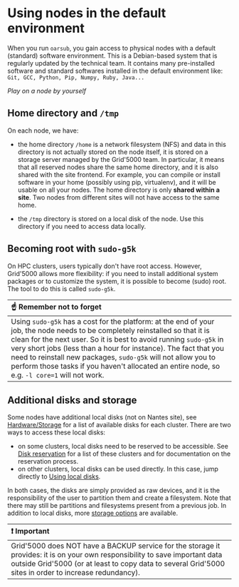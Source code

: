 # Using nodes in the default environment

When you run `oarsub`, you gain access to physical nodes with a default (standard) software environment. This is a Debian-based system that is regularly updated by the technical team. It contains many pre-installed software and standard softwares installed in the default environment like: `Git, GCC, Python, Pip, Numpy, Ruby, Java...`

*Play on a node by yourself*

## Home directory and `/tmp`

On each node, we have:
- the home directory `/home` is a network filesystem (NFS) and data in this directory is not actually stored on the node itself, it is stored on a storage server managed by the Grid'5000 team. In particular, it means that all reserved nodes share the same home directory, and it is also shared with the site frontend. For example, you can compile or install software in your home (possibly using pip, virtualenv), and it will be usable on all your nodes. The home directory is only **shared within a site**. Two nodes from different sites will not have access to the same home.

- the `/tmp` directory is stored on a local disk of the node. Use this directory if you need to access data locally.

## Becoming root with `sudo-g5k`

On HPC clusters, users typically don't have root access. However, Grid'5000 allows more flexibility: if you need to install additional system packages or to customize the system, it is possible to become (sudo) root. The tool to do this is called `sudo-g5k`.

|:point_up: Remember not to forget|
|:---|
|Using `sudo-g5k` has a cost for the platform: at the end of your job, the node needs to be completely reinstalled so that it is clean for the next user. So it is best to avoid running `sudo-g5k` in very short jobs (less than a hour for instance). The fact that you need to reinstall new packages, `sudo-g5k` will not allow you to perform those tasks if you haven't allocated an entire node, so e.g. `-l core=1` will not work. |

## Additional disks and storage

Some nodes have additional local disks (not on Nantes site), see [Hardware/Storage](https://www.grid5000.fr/w/Hardware#Storage) for a list of available disks for each cluster. There are two ways to access these local disks:
- on some clusters, local disks need to be reserved to be accessible. See [Disk reservation](https://www.grid5000.fr/w/Disk_reservation) for a list of these clusters and for documentation on the reservation process.
- on other clusters, local disks can be used directly. In this case, jump directly to [Using local disks](https://www.grid5000.fr/w/Disk_reservation#Using_local_disks_once_connected_on_the_nodes).

In both cases, the disks are simply provided as raw devices, and it is the responsibility of the user to partition them and create a filesystem. Note that there may still be partitions and filesystems present from a previous job. In addition to local disks, more [storage options](https://www.grid5000.fr/w/Storage) are available. 

|:exclamation: Important |
|:---|
|Grid'5000 does NOT have a BACKUP service for the storage it provides: it is on your own responsibility to save important data outside Grid'5000 (or at least to copy data to several Grid'5000 sites in order to increase redundancy). |

